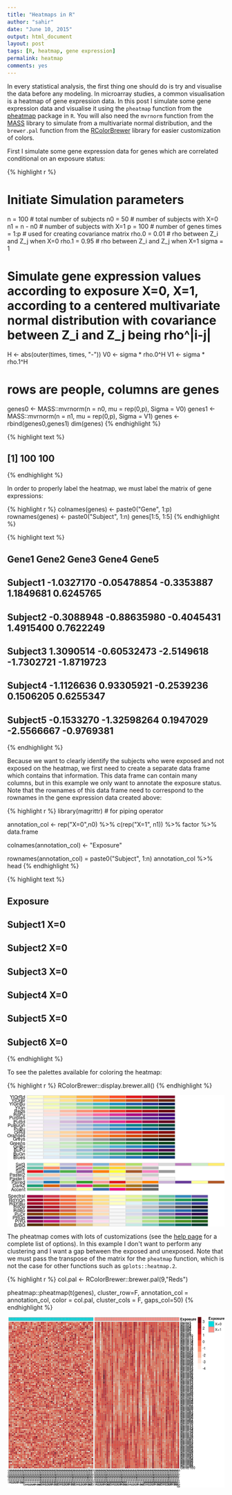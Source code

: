 ```yaml
---
title: "Heatmaps in R"
author: "sahir"
date: "June 10, 2015"
output: html_document
layout: post
tags: [R, heatmap, gene expression]
permalink: heatmap
comments: yes
---
```





In every statistical analysis, the first thing one should do is try and visualise the data before any modeling. In microarray studies, a common visualisation is a heatmap of gene expression data. In this post I simulate some gene expression data and visualise it using the `pheatmap` function from the [pheatmap](http://cran.r-project.org/web/packages/pheatmap/) package in `R`. You will also need the `mvrnorm` function from the [MASS](http://cran.r-project.org/web/packages/MASS/index.html) library to simulate from a multivariate normal distribution, and the `brewer.pal` function from the [RColorBrewer](http://cran.r-project.org/web/packages/RColorBrewer/index.html) library for easier customization of colors. 

<!--more-->

First I simulate some gene expression data for genes which are correlated conditional on an exposure status:

{% highlight r %}
# Initiate Simulation parameters
  n = 100       # total number of subjects
  n0 = 50       # number of subjects with X=0
  n1 = n - n0   # number of subjects with X=1
  p = 100       # number of genes
  times = 1:p   # used for creating covariance matrix
  rho.0 = 0.01  # rho between Z_i and Z_j when X=0
  rho.1 = 0.95  # rho between Z_i and Z_j when X=1
  sigma = 1
  
# Simulate gene expression values according to exposure X=0, X=1, according to a centered multivariate normal distribution with covariance between Z_i and Z_j being rho^|i-j|
  H <- abs(outer(times, times, "-"))
  V0 <- sigma * rho.0^H
  V1 <- sigma * rho.1^H

  # rows are people, columns are genes
  genes0 <- MASS::mvrnorm(n = n0, mu = rep(0,p), Sigma = V0)
  genes1 <- MASS::mvrnorm(n = n1, mu = rep(0,p), Sigma = V1)
  genes <- rbind(genes0,genes1)
  dim(genes)
{% endhighlight %}



{% highlight text %}
## [1] 100 100
{% endhighlight %}

In order to properly label the heatmap, we must label the matrix of gene expressions:

{% highlight r %}
colnames(genes) <- paste0("Gene", 1:p)
rownames(genes) <- paste0("Subject", 1:n)
genes[1:5, 1:5]
{% endhighlight %}



{% highlight text %}
##               Gene1       Gene2      Gene3      Gene4      Gene5
## Subject1 -1.0327170 -0.05478854 -0.3353887  1.1849681  0.6245765
## Subject2 -0.3088948 -0.88635980 -0.4045431  1.4915400  0.7622249
## Subject3  1.3090514 -0.60532473 -2.5149618 -1.7302721 -1.8719723
## Subject4 -1.1126636  0.93305921 -0.2539236  0.1506205  0.6255347
## Subject5 -0.1533270 -1.32598264  0.1947029 -2.5566667 -0.9769381
{% endhighlight %}

Because we want to clearly identify the subjects who were exposed and not exposed on the heatmap, we first need to create a separate data frame which contains that information. This data frame can contain many columns, but in this example we only want to annotate the exposure status. Note that the rownames of this data frame need to correspond to the rownames in the gene expression data created above:

{% highlight r %}
library(magrittr) # for piping operator

annotation_col <- rep("X=0",n0) %>% 
                  c(rep("X=1", n1)) %>% 
                  factor %>% 
                  data.frame

colnames(annotation_col) <- "Exposure"

rownames(annotation_col) = paste0("Subject", 1:n)
annotation_col %>% head
{% endhighlight %}



{% highlight text %}
##          Exposure
## Subject1      X=0
## Subject2      X=0
## Subject3      X=0
## Subject4      X=0
## Subject5      X=0
## Subject6      X=0
{% endhighlight %}

To see the palettes available for coloring the heatmap:

{% highlight r %}
RColorBrewer::display.brewer.all()
{% endhighlight %}

<img src="/figure/posts/2015-06-10-heatmaps/unnamed-chunk-4-1.png" title="plot of chunk unnamed-chunk-4" alt="plot of chunk unnamed-chunk-4" style="display: block; margin: auto;" />

The pheatmap comes with lots of customizations (see the [help page](http://cran.r-project.org/web/packages/pheatmap/pheatmap.pdf) for a complete list of options). In this example I don't want to perform any clustering and I want a gap between the exposed and unexposed. Note that we must pass the transpose of the matrix for the `pheatmap` function, which is not the case for other functions such as `gplots::heatmap.2`.

{% highlight r %}
col.pal <- RColorBrewer::brewer.pal(9,"Reds")

pheatmap::pheatmap(t(genes), 
                   cluster_row=F,
                   annotation_col = annotation_col, 
                   color = col.pal, 
                   cluster_cols = F,
                   gaps_col=50)
{% endhighlight %}

<img src="/figure/posts/2015-06-10-heatmaps/unnamed-chunk-5-1.png" title="plot of chunk unnamed-chunk-5" alt="plot of chunk unnamed-chunk-5" style="display: block; margin: auto;" />




